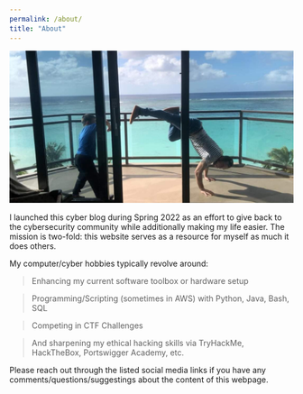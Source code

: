 ```yaml
---
permalink: /about/
title: "About"
---
```


![Karate Frees](/assets/images/about-karate.jpg)  

I launched this cyber blog during Spring 2022 as an effort to give back to the cybersecurity community while additionally making my life easier. The mission is two-fold: 
this website serves as a resource for myself as much it does others.    

My computer/cyber hobbies typically revolve around:  

>Enhancing my current software toolbox or hardware setup  

>Programming/Scripting (sometimes in AWS) with Python, Java, Bash, SQL  

>Competing in CTF Challenges  

>And sharpening my ethical hacking skills via TryHackMe, HackTheBox, Portswigger Academy, etc.  


Please reach out through the listed social media links if you have any comments/questions/suggestings about the content of this webpage.  


